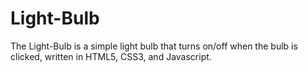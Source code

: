 # Light-Bulb
The Light-Bulb is a simple light bulb that turns on/off when the bulb is clicked, written in HTML5, CSS3, and Javascript.

